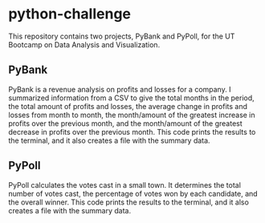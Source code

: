 # python-challenge

This repository contains two projects, PyBank and PyPoll, for the UT Bootcamp on Data Analysis and Visualization. 

## PyBank

PyBank is a revenue analysis on profits and losses for a company. I summarized information from a CSV to give the total months in the period, the total amount of profits and losses, the average change in profits and losses from month to month, the month/amount of the greatest increase in profits over the previous month, and the month/amount of the greatest decrease in profits over the previous month. This code prints the results to the terminal, and it also creates a file with the summary data. 

## PyPoll

PyPoll calculates the votes cast in a small town. It determines the total number of votes cast, the percentage of votes won by each candidate, and the overall winner. This code prints the results to the terminal, and it also creates a file with the summary data. 

